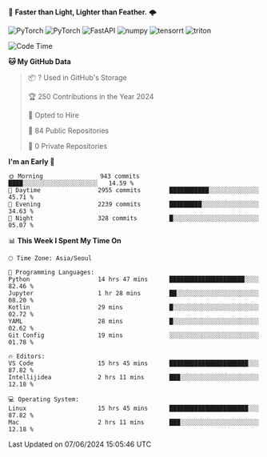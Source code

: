 :rocket: **Faster than Light, Lighter than Feather.** 🌩️

  <img alt="PyTorch" src ="https://img.shields.io/badge/PyTorch-EE4C2C.svg?&style=for-the-badge&logo=PyTorch&logoColor=white"/> <img alt="PyTorch" src ="https://img.shields.io/badge/Lightning-792EE5.svg?&style=for-the-badge&logo=PyTorch Lightning&logoColor=white"/> <img alt="FastAPI" src ="https://img.shields.io/badge/FastAPI-3E8E84.svg?&style=for-the-badge&logo=FastAPI&logoColor=white"/> <img alt="numpy" src ="https://img.shields.io/badge/NumPy-013243.svg?&style=for-the-badge&logo=NumPy&logoColor=white"/> <img alt="tensorrt" src ="https://img.shields.io/badge/TensorRT-76B900.svg?&style=for-the-badge&logo=nvidia&logoColor=white"/> <img alt="triton" src ="https://img.shields.io/badge/Triton-76B900.svg?&style=for-the-badge&logo=nvidia&logoColor=white"/>

<!--START_SECTION:waka-->
![Code Time](http://img.shields.io/badge/Code%20Time-419%20hrs%2041%20mins-blue)

**🐱 My GitHub Data** 

> 📦 ? Used in GitHub's Storage 
 > 
> 🏆 250 Contributions in the Year 2024
 > 
> 💼 Opted to Hire
 > 
> 📜 84 Public Repositories 
 > 
> 🔑 0 Private Repositories 
 > 
**I'm an Early 🐤** 

```text
🌞 Morning                943 commits         ████░░░░░░░░░░░░░░░░░░░░░   14.59 % 
🌆 Daytime                2955 commits        ███████████░░░░░░░░░░░░░░   45.71 % 
🌃 Evening                2239 commits        █████████░░░░░░░░░░░░░░░░   34.63 % 
🌙 Night                  328 commits         █░░░░░░░░░░░░░░░░░░░░░░░░   05.07 % 
```


📊 **This Week I Spent My Time On** 

```text
🕑︎ Time Zone: Asia/Seoul

💬 Programming Languages: 
Python                   14 hrs 47 mins      █████████████████████░░░░   82.46 % 
Jupyter                  1 hr 28 mins        ██░░░░░░░░░░░░░░░░░░░░░░░   08.20 % 
Kotlin                   29 mins             █░░░░░░░░░░░░░░░░░░░░░░░░   02.72 % 
YAML                     28 mins             █░░░░░░░░░░░░░░░░░░░░░░░░   02.62 % 
Git Config               19 mins             ░░░░░░░░░░░░░░░░░░░░░░░░░   01.78 % 

🔥 Editors: 
VS Code                  15 hrs 45 mins      ██████████████████████░░░   87.82 % 
Intellijidea             2 hrs 11 mins       ███░░░░░░░░░░░░░░░░░░░░░░   12.18 % 

💻 Operating System: 
Linux                    15 hrs 45 mins      ██████████████████████░░░   87.82 % 
Mac                      2 hrs 11 mins       ███░░░░░░░░░░░░░░░░░░░░░░   12.18 % 
```


 Last Updated on 07/06/2024 15:05:46 UTC
<!--END_SECTION:waka-->
